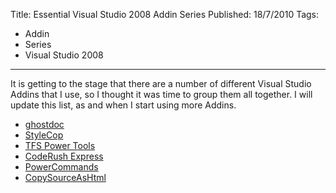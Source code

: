 Title: Essential Visual Studio 2008 Addin Series
Published: 18/7/2010
Tags:
- Addin
- Series
- Visual Studio 2008
---

It is getting to the stage that there are a number of different Visual Studio Addins that I use, so I thought it was time to group them all together. I will update this list, as and when I start using more Addins.

- [ghostdoc](http://www.gep13.co.uk/blog/?p=151)
- [StyleCop](http://www.gep13.co.uk/blog/?p=149)
- [TFS Power Tools](http://www.gep13.co.uk/blog/?p=148)
- [CodeRush Express](http://www.gep13.co.uk/blog/?p=153)
- [PowerCommands](http://www.gep13.co.uk/blog/?p=150)
- [CopySourceAsHtml](http://www.gep13.co.uk/blog/?p=152)
